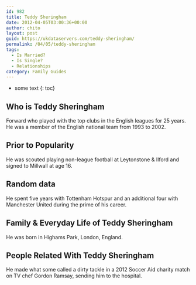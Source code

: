 ```yaml
---
id: 982
title: Teddy Sheringham
date: 2012-04-05T03:00:36+00:00
author: chito
layout: post
guid: https://ukdataservers.com/teddy-sheringham/
permalink: /04/05/teddy-sheringham
tags:
  - Is Married?
  - Is Single?
  - Relationships
category: Family Guides
---
```


* some text
{: toc}
          
          
## Who is  Teddy Sheringham
                  
                  
                  
Forward who played with the top clubs in the English leagues for 25 years. He was a member of the English national team from 1993 to 2002.
                  
                
                
                
## Prior to Popularity 
                  
                  
                  
He was scouted playing non-league football at Leytonstone & Ilford and signed to Millwall at age 16.
                  
                
                
                
## Random data 
                  
                  
                  
He spent five years with Tottenham Hotspur and an additional four with Manchester United during the prime of his career.
                  
                
                
                
## Family & Everyday Life of Teddy Sheringham
                  
                  
                  
He was born in Highams Park, London, England.
                  
                
                
                
## People Related With  Teddy Sheringham
                  
                  
                  
He made what some called a dirty tackle in a 2012 Soccer Aid charity match on TV chef Gordon Ramsay, sending him to the hospital.
                  
                
              
            
          
          
          
    
    
  
